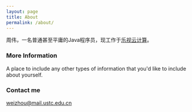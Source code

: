 ```yaml
---
layout: page
title: About
permalink: /about/
---
```


周伟，一名普通甚至平庸的Java程序员，现工作于[乐视云计算](http://www.lecloud.com/zh-cn/)。

### More Information

A place to include any other types of information that you'd like to include about yourself.

### Contact me

[weizhou@mail.ustc.edu.cn](mailto:weizhou@mail.ustc.edu.cn)
